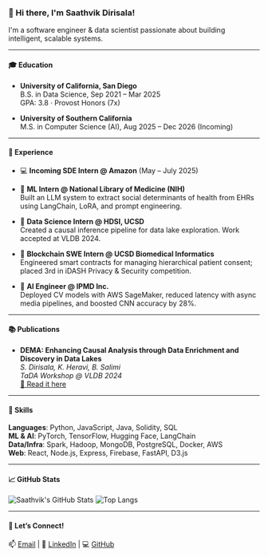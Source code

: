 ### 👋 Hi there, I'm Saathvik Dirisala!

I'm a software engineer & data scientist passionate about building intelligent, scalable systems.

---

#### 🎓 Education
- **University of California, San Diego**  
  B.S. in Data Science, Sep 2021 – Mar 2025  
  GPA: 3.8 · Provost Honors (7x)

- **University of Southern California**  
  M.S. in Computer Science (AI), Aug 2025 – Dec 2026 (Incoming)

---

#### 🚀 Experience
- 💻 **Incoming SDE Intern @ Amazon** (May – July 2025)

- 🧠 **ML Intern @ National Library of Medicine (NIH)**  
  Built an LLM system to extract social determinants of health from EHRs using LangChain, LoRA, and prompt engineering.

- 🔬 **Data Science Intern @ HDSI, UCSD**  
  Created a causal inference pipeline for data lake exploration. Work accepted at VLDB 2024.

- 🔗 **Blockchain SWE Intern @ UCSD Biomedical Informatics**  
  Engineered smart contracts for managing hierarchical patient consent; placed 3rd in iDASH Privacy & Security competition.

- 🤖 **AI Engineer @ IPMD Inc.**  
  Deployed CV models with AWS SageMaker, reduced latency with async media pipelines, and boosted CNN accuracy by 28%.

---

#### 📚 Publications
- **DEMA: Enhancing Causal Analysis through Data Enrichment and Discovery in Data Lakes**  
  _S. Dirisala, K. Heravi, B. Salimi_  
  *TaDA Workshop @ VLDB 2024*  
  [🔗 Read it here](https://tabular-data-analysis.github.io/tada2024/papers/TaDA.12.pdf)

---

#### 🧰 Skills
**Languages**: Python, JavaScript, Java, Solidity, SQL  
**ML & AI**: PyTorch, TensorFlow, Hugging Face, LangChain  
**Data/Infra**: Spark, Hadoop, MongoDB, PostgreSQL, Docker, AWS  
**Web**: React, Node.js, Express, Firebase, FastAPI, D3.js

---

#### 📈 GitHub Stats

![Saathvik's GitHub Stats](https://github-readme-stats.vercel.app/api?username=saathvikpd&show_icons=true&theme=tokyonight&count_private=true)
![Top Langs](https://github-readme-stats.vercel.app/api/top-langs/?username=saathvikpd&layout=compact&theme=tokyonight)

---

#### 🧩 Let’s Connect!
📫 [Email](mailto:saathvik.pd@gmail.com) | 💼 [LinkedIn](https://linkedin.com/in/saathvik-dirisala-4a1817197) | 💻 [GitHub](https://github.com/saathvikpd)
